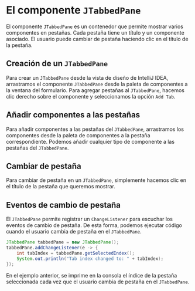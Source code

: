 # El componente `JTabbedPane`

El componente `JTabbedPane` es un contenedor que permite mostrar varios componentes en pestañas. Cada pestaña tiene un
título y un componente asociado. El usuario puede cambiar de pestaña haciendo clic en el título de la pestaña.

## Creación de un `JTabbedPane`

Para crear un `JTabbedPane` desde la vista de diseño de IntelliJ IDEA, arrastramos el componente `JTabbedPane` desde la
paleta de componentes a la ventana del formulario. Para agregar pestañas al `JTabbedPane`, hacemos clic derecho sobre el
componente y seleccionamos la opción `Add Tab`.

## Añadir componentes a las pestañas

Para añadir componentes a las pestañas del `JTabbedPane`, arrastramos los componentes desde la paleta de componentes a
la pestaña correspondiente. Podemos añadir cualquier tipo de componente a las pestañas del `JTabbedPane`.

## Cambiar de pestaña

Para cambiar de pestaña en un `JTabbedPane`, simplemente hacemos clic en el título de la pestaña que queremos mostrar.

## Eventos de cambio de pestaña

El `JTabbedPane` permite registrar un `ChangeListener` para escuchar los eventos de cambio de pestaña. De esta forma,
podemos ejecutar código cuando el usuario cambia de pestaña en el `JTabbedPane`.

```java
JTabbedPane tabbedPane = new JTabbedPane();
tabbedPane.addChangeListener(e -> {
    int tabIndex = tabbedPane.getSelectedIndex();
    System.out.println("Tab index changed to: " + tabIndex);
});
```

En el ejemplo anterior, se imprime en la consola el índice de la pestaña seleccionada cada vez que el usuario cambia de
pestaña en el `JTabbedPane`.